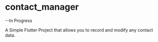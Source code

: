 # contact_manager 

--In Progress

A Simple Flutter Project that allows you to record and modify any contact data.
